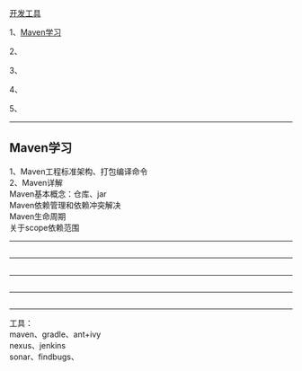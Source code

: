 [开发工具](https://github.com/youngzil/quickstart-tools)  
  
1、[Maven学习](#Maven学习)  

2、[](#)  

3、[](#)  

4、[](#)  

5、[](#)  
  
  
---------------------------------------------------------------------------------------------------------------------  
## Maven学习

1、Maven工程标准架构、打包编译命令  
2、Maven详解  
Maven基本概念：仓库、jar  
Maven依赖管理和依赖冲突解决  
Maven生命周期  
关于scope依赖范围  


---------------------------------------------------------------------------------------------------------------------  
## 


---------------------------------------------------------------------------------------------------------------------  
## 


---------------------------------------------------------------------------------------------------------------------  
## 


---------------------------------------------------------------------------------------------------------------------  
## 

---------------------------------------------------------------------------------------------------------------------  

工具：  
maven、gradle、ant+ivy  
nexus、jenkins  
sonar、findbugs、  
  
  
